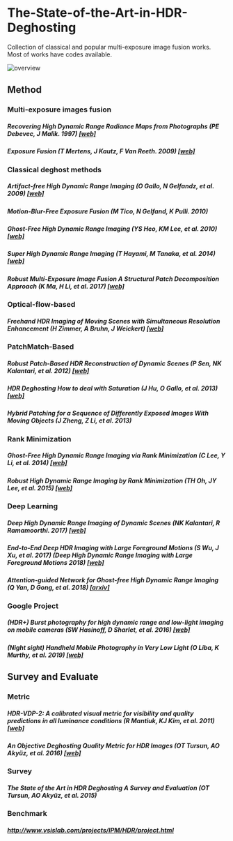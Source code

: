 # The-State-of-the-Art-in-HDR-Deghosting

Collection of classical and popular multi-exposure image fusion works.
Most of works have codes available. 

![overview](https://github.com/JimmyChame/The-State-of-the-Art-in-HDR-Deghosting/blob/master/overview.png)

## Method
### Multi-exposure images fusion
##### Recovering High Dynamic Range Radiance Maps from Photographs (PE Debevec, J Malik. 1997) [[web]](https://www.pauldebevec.com/Research/HDR/)
##### Exposure Fusion (T Mertens, J Kautz, F Van Reeth. 2009) [[web]](https://mericam.github.io/exposure_fusion/index.html)

### Classical deghost methods
##### Artifact-free High Dynamic Range Imaging (O Gallo, N Gelfandz, et al. 2009) [[web]](http://alumni.soe.ucsc.edu/~orazio/deghost.html)
##### Motion-Blur-Free Exposure Fusion (M Tico, N Gelfand, K Pulli. 2010)
##### Ghost-Free High Dynamic Range Imaging (YS Heo, KM Lee, et al. 2010) [[web]](https://cv.snu.ac.kr/index.php/publication-international/)
##### Super High Dynamic Range Imaging (T Hayami, M Tanaka, et al. 2014) [[web]](http://www.ok.sc.e.titech.ac.jp/res/SHDR/SHDR.html)
##### Robust Multi-Exposure Image Fusion A Structural Patch Decomposition Approach (K Ma, H Li, et al. 2017) [[web]](https://ece.uwaterloo.ca/~k29ma/)

### Optical-flow-based
##### Freehand HDR Imaging of Moving Scenes with Simultaneous Resolution Enhancement (H Zimmer, A Bruhn, J Weickert) [[web]](https://www.mia.uni-saarland.de/Research/SR-HDR/index.shtml)


### PatchMatch-Based
##### Robust Patch-Based HDR Reconstruction of Dynamic Scenes (P Sen, NK Kalantari, et al. 2012) [[web]](http://cvc.ucsb.edu/graphics/Papers/Sen2012_PatchHDR/)
##### HDR Deghosting How to deal with Saturation (J Hu, O Gallo, et al. 2013) [[web]](http://www.cs.duke.edu/~junhu/CVPR2013/)
##### Hybrid Patching for a Sequence of Differently Exposed Images With Moving Objects (J Zheng, Z Li, et al. 2013)

### Rank Minimization
##### Ghost-Free High Dynamic Range Imaging via Rank Minimization (C Lee, Y Li, et al. 2014) [[web]](http://cilab.pknu.ac.kr/research/rm_hdr.html)
##### Robust High Dynamic Range Imaging by Rank Minimization (TH Oh, JY Lee, et al. 2015) [[web]](http://web.mit.edu/taehyun/www/Research/RHDR/RHDR.htm)

### Deep Learning
##### Deep High Dynamic Range Imaging of Dynamic Scenes (NK Kalantari, R Ramamoorthi. 2017) [[web]](http://cseweb.ucsd.edu/~viscomp/projects/SIG17HDR/)
##### End-to-End Deep HDR Imaging with Large Foreground Motions (S Wu, J Xu, et al. 2017) (Deep High Dynamic Range Imaging with Large Foreground Motions 2018) [[web]](https://elliottwu.com/projects/hdr/)
##### Attention-guided Network for Ghost-free High Dynamic Range Imaging (Q Yan, D Gong, et al. 2018) [[arxiv]](https://arxiv.org/abs/1904.10293v1)

### Google Project
##### (HDR+) Burst photography for high dynamic range and low-light imaging on mobile cameras (SW Hasinoff, D Sharlet, et al. 2016) [[web]](https://hdrplusdata.org/)
##### (Night sight) Handheld Mobile Photography in Very Low Light (O Liba, K Murthy, et al. 2019) [[web]](https://github.com/google/night-sight/tree/master/docs)


## Survey and Evaluate
### Metric
##### HDR-VDP-2: A calibrated visual metric for visibility and quality predictions in all luminance conditions (R Mantiuk, KJ Kim, et al. 2011) [[web]](https://www.cs.ubc.ca/nest/imager/tr/2011/Mantiuk_HDR-VDP-2/)
##### An Objective Deghosting Quality Metric for HDR Images (OT Tursun, AO Akyüz, et al. 2016) [[web]](http://user.ceng.metu.edu.tr/~akyuz/files/eg2016/index.html)
### Survey
##### The State of the Art in HDR Deghosting A Survey and Evaluation (OT Tursun, AO Akyüz, et al. 2015)
### Benchmark
##### http://www.vsislab.com/projects/IPM/HDR/project.html

